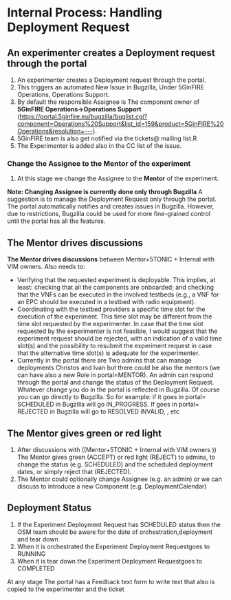 <!-- TITLE: Internal Process -->
<!-- SUBTITLE: Handling Deployment Request -->

# Internal Process: Handling Deployment Request
## An experimenter creates a Deployment request through the portal

1) An experimenter creates a Deployment request through the portal. 
2) This triggers an automated New Issue in Bugzilla, Under 5GinFIRE Operations, Operations Support. 
3) By default the responsible Assignee is The component owner of **5GinFIRE Operations->Operations Support** (https://portal.5ginfire.eu/bugzilla/buglist.cgi?component=Operations%20Support&list_id=159&product=5GinFIRE%20Operations&resolution=---). 
4) 5GinFIRE team is also get notified via the tickets@ mailing list.R
5) The Experimenter is added also in the CC list of the issue.

### Change the Assignee to the Mentor of the experiment

1) At this stage we  change the Assignee to the **Mentor** of the experiment.

**Note: Changing Assignee is currently done only through Bugzilla** A suggestion is to manage the Deployment Request only through the portal. The portal automatically notifies and creates issues in Bugzilla. However, due to restrictions, Bugzilla could be used for more fine-grained control until the portal has all the features.


## The Mentor drives discussions

**The Mentor drives discussions**  between Mentor+5TONIC + Internal with VIM owners.
Also needs to:
+ Verifying that the requested experiment is deployable. This implies, at least: checking that all the components are onboarded; and checking that the VNFs can be executed in the involved testbeds (e.g.,  a VNF for an EPC should be executed in a testbed with radio equipment).
+ Coordinating with the testbed providers a specific time slot for the execution of the experiment. This time slot may be different from the time slot requested by the experimenter. In case that the time slot requested by the experimenter is not feasible, I would suggest that the experiment request should be rejected, with an indication of a valid time slot(s) and the possibility to resubmit the experiment request in case that the alternative time slot(s) is adequate for the experimenter.
+ Currently in the portal there are Two admins that can manage deployments Christos and Ivan but there could be also the mentors (we can have also a new Role in portal=MENTOR). An admin can respond through the portal and change the status of the Deployment Request. Whatever change you do in the portal is reflected in Bugzilla. Of course you can go directly to Bugzilla. So for example: 
if it goes in portal= SCHEDULED in Bugzilla will go IN_PROGRESS. If goes in portal= REJECTED in Bugzilla will go to RESOLVED INVALID, , etc

## The Mentor gives green or red light

1) After discussions with ((Mentor+5TONIC + Internal with VIM owners )) The Mentor gives green (ACCEPT) or red light (REJECT) to admins, to change the status (e.g. SCHEDULED) and the scheduled deployment dates, or simply reject that (REJECTED).
2) The Mentor could optionally change Assignee (e.g. an admin) or we can discuss to introduce a new Component (e.g. DeploymentCalendar)

##  Deployment Status

1) If the Experiment Deployment Request has SCHEDULED status then the OSM team should be aware for the date of orchestration,deployment and tear down
2) When it is orchestrated the Experiment Deployment Requestgoes to RUNNING
3) When it is tear down the Experiment Deployment Requestgoes to COMPLETED


At any stage The portal has a Feedback text form to write text that also is copied to the experimenter and the ticket
